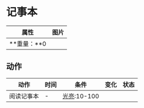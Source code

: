 # 记事本  
>   
  
  属性  |   图片   
 ----  |  ----:   
 **重量：**0  |  ![]()   
  
## 动作  
动作  |  时间  |  条件  |  变化  |  状态  
----  |  ----  |  ----  |  ----  |  ----  
阅读记事本<br>  |  -  |  [光亮](Light.md):10-100  |    |    

